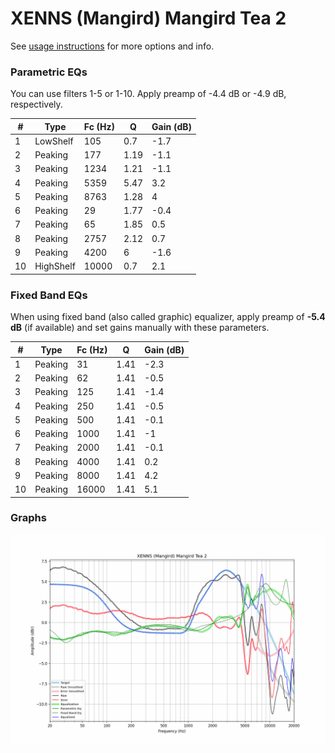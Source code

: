 # XENNS (Mangird) Mangird Tea 2
See [usage instructions](https://github.com/jaakkopasanen/AutoEq#usage) for more options and info.

### Parametric EQs
You can use filters 1-5 or 1-10. Apply preamp of -4.4 dB or -4.9 dB, respectively.

|   # | Type      |   Fc (Hz) |    Q |   Gain (dB) |
|-----|-----------|-----------|------|-------------|
|   1 | LowShelf  |       105 | 0.7  |        -1.7 |
|   2 | Peaking   |       177 | 1.19 |        -1.1 |
|   3 | Peaking   |      1234 | 1.21 |        -1.1 |
|   4 | Peaking   |      5359 | 5.47 |         3.2 |
|   5 | Peaking   |      8763 | 1.28 |         4   |
|   6 | Peaking   |        29 | 1.77 |        -0.4 |
|   7 | Peaking   |        65 | 1.85 |         0.5 |
|   8 | Peaking   |      2757 | 2.12 |         0.7 |
|   9 | Peaking   |      4200 | 6    |        -1.6 |
|  10 | HighShelf |     10000 | 0.7  |         2.1 |

### Fixed Band EQs
When using fixed band (also called graphic) equalizer, apply preamp of **-5.4 dB** (if available) and set gains manually with these parameters.

|   # | Type    |   Fc (Hz) |    Q |   Gain (dB) |
|-----|---------|-----------|------|-------------|
|   1 | Peaking |        31 | 1.41 |        -2.3 |
|   2 | Peaking |        62 | 1.41 |        -0.5 |
|   3 | Peaking |       125 | 1.41 |        -1.4 |
|   4 | Peaking |       250 | 1.41 |        -0.5 |
|   5 | Peaking |       500 | 1.41 |        -0.1 |
|   6 | Peaking |      1000 | 1.41 |        -1   |
|   7 | Peaking |      2000 | 1.41 |        -0.1 |
|   8 | Peaking |      4000 | 1.41 |         0.2 |
|   9 | Peaking |      8000 | 1.41 |         4.2 |
|  10 | Peaking |     16000 | 1.41 |         5.1 |

### Graphs
![](./XENNS%20(Mangird)%20Mangird%20Tea%202.png)
